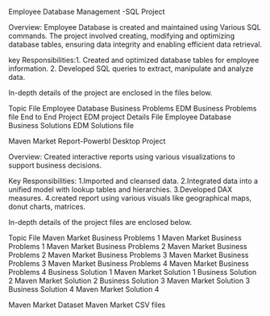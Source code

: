 Employee Database Management -SQL Project

Overview: Employee Database is created and maintained using Various SQL commands. The project involved creating, modifying and optimizing database tables, ensuring data integrity and enabling efficient data retrieval.

key Responsibilities:1. Created and optimized database tables for employee information.
                      2. Developed SQL queries to extract, manipulate and analyze data.
                      
 In-depth details of the project are enclosed in the files below.                     
                      
Topic                                               File
Employee Database Business Problems                EDM Business Problems file
End to End Project                                 EDM project Details File
Employee Database Business Solutions               EDM Solutions file


Maven Market Report-PowerbI Desktop Project

Overview: Created interactive reports using various visualizations to support business decisions.

Key Responsibilities: 1.Imported and cleansed data.
                      2.Integrated data into a unified model with lookup tables and hierarchies.
                      3.Developed DAX measures.
                      4.created report using various visuals like geographical maps, donut charts, matrices.

In-depth details of the project files are enclosed below.

Topic                                                 File
Maven Market Business Problems 1                    Maven Market Business Problems 1
Maven Market Business Problems 2                    Maven Market Business Problems 2
Maven Market Business Problems 3                    Maven Market Business Problems 3
Maven Market Business Problems 4                    Maven Market Business Problems 4
Business Solution 1                                          Maven Market Solution 1
Business Solution 2                                         Maven Market Solution 2
Business Solution 3                                         Maven Market Solution 3
Business Solution 4                                         Maven Market Solution 4

Maven Market Dataset                               Maven Market CSV files 
